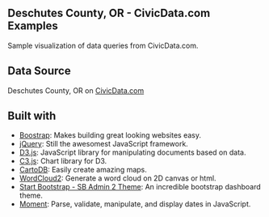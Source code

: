 ## Deschutes County, OR - CivicData.com Examples

Sample visualization of data queries from CivicData.com.

## Data Source

Deschutes County, OR on [CivicData.com](http://www.civicdata.com/en/organization/deschutes_co-5b133ecf-43e2)

## Built with

* [Boostrap](http://getbootstrap.com/): Makes building great looking websites easy.
* [jQuery](http://jquery.com/): Still the awesomest JavaScript framework.
* [D3.js](http://d3js.org/): JavaScript library for manipulating documents based on data.
* [C3.js](http://c3js.org/): Chart library for D3.
* [CartoDB](http://cartodb.com/): Easily create amazing maps.
* [WordCloud2](http://timdream.org/wordcloud2.js/): Generate a word cloud on 2D canvas or html.
* [Start Bootstrap - SB Admin 2 Theme](http://startbootstrap.com/template-overviews/sb-admin-2/): An incredible bootstrap dashboard theme.
* [Moment](http://momentjs.com/): Parse, validate, manipulate, and display dates in JavaScript.
